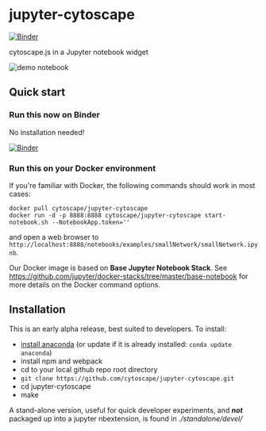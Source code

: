 jupyter-cytoscape
===============================
[![Binder](http://mybinder.org/badge.svg)](http://beta.mybinder.org/v2/gh/cytoscape/jupyter-cytoscape/master?filepath=examples/smallNetwork)

cytoscape.js in a Jupyter notebook widget

![demo notebook](screenshot.png)

Quick start
-----------

### Run this now on Binder

No installation needed!

[![Binder](http://mybinder.org/badge.svg)](http://beta.mybinder.org/v2/gh/cytoscape/jupyter-cytoscape/master?filepath=examples/smallNetwork)

### Run this on your Docker environment

If you're familiar with Docker, the following commands should work in most cases:

```
docker pull cytoscape/jupyter-cytoscape
docker run -d -p 8888:8888 cytoscape/jupyter-cytoscape start-notebook.sh --NotebookApp.token=''
```

and open a web browser to `http://localhost:8888/notebooks/examples/smallNetwork/smallNetwork.ipynb`.

Our Docker image is based on **Base Jupyter Notebook Stack**.
See https://github.com/jupyter/docker-stacks/tree/master/base-notebook for more details on the Docker command options.

Installation
------------

This is an early alpha release, best suited to developers. To install:

* [install anaconda](https://www.continuum.io/downloads) (or update if it is already installed: `conda update anaconda`)
* install npm and webpack
* cd to your local github repo root directory
* `git clone https://github.com/cytoscape/jupyter-cytoscape.git`
* cd jupyter-cytoscape
* make

A stand-alone version, useful for quick developer experiments, and <b><i>not</i></b> packaged up into a jupyter nbextension, is found in <i>./standalone/devel/</i>
